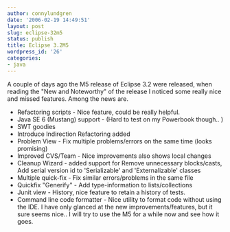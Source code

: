 ```yaml
---
author: connylundgren
date: '2006-02-19 14:49:51'
layout: post
slug: eclipse-32m5
status: publish
title: Eclipse 3.2M5
wordpress_id: '26'
categories:
- java
---
```


A couple of days ago the M5 release of Eclipse 3.2 were released, when reading
the "New and Noteworthy" of the release I noticed some really nice and missed
features. Among the news are.

  * Refactoring scripts - Nice feature, could be really helpful. 
  * Java SE 6 (Mustang) support - (Hard to test on my Powerbook though.. ) 
  * SWT goodies 
  * Introduce Indirection Refactoring added 
  * Problem View - Fix multiple problems/errors on the same time (looks promising) 
  * Improved CVS/Team - Nice improvements also shows local changes 
  * Cleanup Wizard - added support for Remove unnecessary blocks/casts, Add serial version id to 'Serializable' and 'Externalizable' classes 
  * Multiple quick-fix - Fix similar errors/problems in the same file 
  * Quickfix "Generify" - Add type-information to lists/collections 
  * Junit view - History, nice feature to retain a history of tests. 
  * Command line code formatter - Nice utility to format code without using the IDE. I have only glanced at the new improvements/features, but it sure seems nice.. I will try to use the M5 for a while now and see how it goes.

